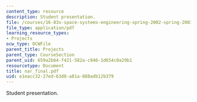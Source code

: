 ```yaml
---
content_type: resource
description: Student presentation.
file: /courses/16-83x-space-systems-engineering-spring-2002-spring-2003/e1eacc3227ed63d8a81a888adb12b379_nar_final.pdf
file_type: application/pdf
learning_resource_types:
- Projects
ocw_type: OCWFile
parent_title: Projects
parent_type: CourseSection
parent_uid: 659a2b64-f421-582a-c946-1d654c0a29b1
resourcetype: Document
title: nar_final.pdf
uid: e1eacc32-27ed-63d8-a81a-888adb12b379
---
```

Student presentation.

